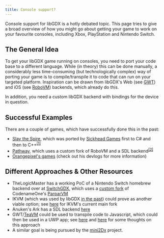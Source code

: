 ```yaml
---
title: Console support?
---
```

Console support for libGDX is a hotly debated topic. This page tries to give a broad overview of how you might go about getting your game to work on your favourite consoles, including Xbox, PlayStation and Nintendo Switch.

## The General Idea
To get your libGDX game running on consoles, you need to port your code base to a different language. While (in theory) this can be done manually, a considerably less time-consuming (but technologically complex) way of porting your game is to compile/transpile it to code that can run on your targeted platform. Inspiration can be drawn from libGDX's Web (see [GWT](https://www.gwtproject.org/)) and iOS (see [RoboVM](https://github.com/MobiVM/robovm)) backends, which already do this.

In addition, you need a custom libGDX backend with bindings for the device in question.

## Successful Examples
There are a couple of games, which have successfully done this in the past:
- [Slay the Spire](https://store.steampowered.com/app/646570/Slay_the_Spire/), which was ported by [Sickhead Games](https://www.sickhead.com/) first to C# and then to C++<sup><a href="https://pbs.twimg.com/media/ETkH_QvXkAAD2N7?format=png">[1]</a></sup>
- [Pathway](https://store.steampowered.com/app/546430/Pathway/), which uses a custom fork of RoboVM and a SDL backend<sup><a href="https://www.reddit.com/r/NintendoSwitch/comments/npx21u/comment/h07ls1u/">[2]</a></sup>
- [Orangepixel's games](https://www.orangepixel.net/category/games/) (check out his devlogs for more information)

## Different Approaches & Other Resources
- TheLogicMaster has a working PoC of a Nintendo Switch homebrew backend over at [SwitchGDX](https://github.com/TheLogicMaster/SwitchGDX), which uses a [custom fork](https://github.com/TheLogicMaster/clearwing-vm) of CodenameOne's [ParparVM](https://github.com/codenameone/CodenameOne/tree/master/vm)
- IKVM (which was used by libGDX [in the past](https://code.google.com/archive/p/libgdx/wikis/IOSWIP.wiki)) could prove as another viable option; see [here](https://github.com/ikvm-revived/ikvm) for IKVM's current main fork
- Anuken's Ark has a SDL backend [here](https://github.com/Anuken/Arc/tree/master/backends/backend-sdl)
- GWT/[TeaVM](/roadmap/#teavm) could be used to transpile code to Javascript, which could then be used in a UWP app; see [here](https://web.archive.org/web/20200428040905/https://www.badlogicgames.com/forum/viewtopic.php?f=17&t=14766) and [here](https://github.com/libgdx/libgdx/issues/5330) for some thoughts on this approach
- A similar goal is being pursued by the [mini2Dx](https://github.com/mini2Dx/mini2Dx) project.
